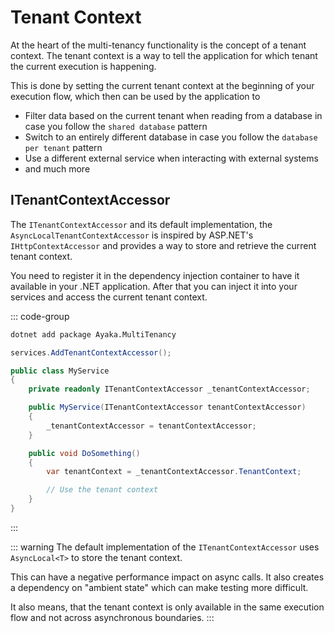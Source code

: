 # Tenant Context

At the heart of the multi-tenancy functionality is the concept of a tenant context. The tenant context is
a way to tell the application for which tenant the current execution is happening.

This is done by setting the current tenant context at the beginning of your execution flow, which then
can be used by the application to

* Filter data based on the current tenant when reading from a database in case you follow the `shared database` pattern
* Switch to an entirely different database in case you follow the `database per tenant` pattern
* Use a different external service when interacting with external systems
* and much more

## ITenantContextAccessor

The `ITenantContextAccessor` and its default implementation, the `AsyncLocalTenantContextAccessor` is inspired by
ASP.NET's `IHttpContextAccessor` and provides a way to store and retrieve the current tenant context.

You need to register it in the dependency injection container to have it available in your .NET application.
After that you can inject it into your services and access the current tenant context.

::: code-group

```bash [Package Installation]
dotnet add package Ayaka.MultiTenancy
```

```csharp [Service Registration]
services.AddTenantContextAccessor();
```

```csharp {3,5,7,12} [Usage]
public class MyService
{
    private readonly ITenantContextAccessor _tenantContextAccessor;

    public MyService(ITenantContextAccessor tenantContextAccessor)
    {
        _tenantContextAccessor = tenantContextAccessor;
    }

    public void DoSomething()
    {
        var tenantContext = _tenantContextAccessor.TenantContext;

        // Use the tenant context
    }
}
```

:::

::: warning
The default implementation of the `ITenantContextAccessor` uses `AsyncLocal<T>` to store the tenant context.

This can have a negative performance impact on async calls. It also creates a dependency on "ambient state" which
can make testing more difficult.

It also means, that the tenant context is only available in the same execution flow and not across asynchronous
boundaries.
:::
